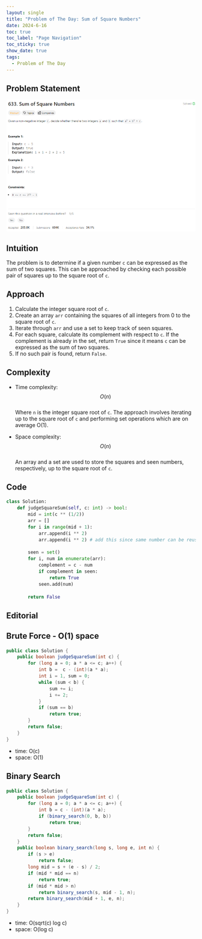 ```yaml
---
layout: single
title: "Problem of The Day: Sum of Square Numbers"
date: 2024-6-16
toc: true
toc_label: "Page Navigation"
toc_sticky: true
show_date: true
tags:
  - Problem of The Day
---
```


## Problem Statement

![problem-633](/assets/images/2024-06-16_18-08-19-problem-633.png)

## Intuition

<!-- Describe your first thoughts on how to solve this problem. -->

The problem is to determine if a given number `c` can be expressed as the sum of two squares. This can be approached by checking each possible pair of squares up to the square root of `c`.

## Approach

<!-- Describe your approach to solving the problem. -->

1. Calculate the integer square root of `c`.
2. Create an array `arr` containing the squares of all integers from 0 to the square root of `c`.
3. Iterate through `arr` and use a set to keep track of seen squares.
4. For each square, calculate its complement with respect to `c`. If the complement is already in the set, return `True` since it means `c` can be expressed as the sum of two squares.
5. If no such pair is found, return `False`.

## Complexity

- Time complexity:  
  $$O(n)$$  
  Where `n` is the integer square root of `c`. The approach involves iterating up to the square root of `c` and performing set operations which are on average O(1).

- Space complexity:  
  $$O(n)$$  
  An array and a set are used to store the squares and seen numbers, respectively, up to the square root of `c`.

## Code

```python
class Solution:
    def judgeSquareSum(self, c: int) -> bool:
        mid = int(c ** (1/2))
        arr = []
        for i in range(mid + 1):
            arr.append(i ** 2)
            arr.append(i ** 2) # add this since same number can be reused

        seen = set()
        for i, num in enumerate(arr):
            complement = c - num
            if complement in seen:
                return True
            seen.add(num)

        return False

```

## Editorial

## Brute Force - O(1) space

```java
public class Solution {
    public boolean judgeSquareSum(int c) {
        for (long a = 0; a * a <= c; a++) {
            int b =  c - (int)(a * a);
            int i = 1, sum = 0;
            while (sum < b) {
                sum += i;
                i += 2;
            }
            if (sum == b)
                return true;
        }
        return false;
    }
}
```

- time: O(c)
- space: O(1)

## Binary Search

```java
public class Solution {
    public boolean judgeSquareSum(int c) {
        for (long a = 0; a * a <= c; a++) {
            int b = c - (int)(a * a);
            if (binary_search(0, b, b))
                return true;
        }
        return false;
    }
    public boolean binary_search(long s, long e, int n) {
        if (s > e)
            return false;
        long mid = s + (e - s) / 2;
        if (mid * mid == n)
            return true;
        if (mid * mid > n)
            return binary_search(s, mid - 1, n);
        return binary_search(mid + 1, e, n);
    }
}
```

- time: O(sqrt(c) log c)
- space: O(log c)
